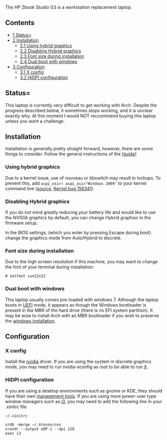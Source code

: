 The HP Zbook Studio G3 is a workstation replacement laptop.

## Contents

*   [1 Status=](#Status.3D)
*   [2 Installation](#Installation)
    *   [2.1 Using hybrid graphics](#Using_hybrid_graphics)
    *   [2.2 Disabling Hybrid graphics](#Disabling_Hybrid_graphics)
    *   [2.3 Font size during installation](#Font_size_during_installation)
    *   [2.4 Dual boot with windows](#Dual_boot_with_windows)
*   [3 Configuration](#Configuration)
    *   [3.1 X config](#X_config)
    *   [3.2 HiDPI configuration](#HiDPI_configuration)

## Status=

This laptop is currently very difficult to get working with Arch. Despite the progress described below, it sometimes stops working, and it is unclear exactly why. At this moment I would NOT reccommend buying this laptop unless you want a challenge.

## Installation

Installation is generally pretty straight forward, however, there are some things to consider. Follow the general instructions of the [[guide](https://wiki.archlinux.org/index.php/Installation_guide%7Cinstallation)]

### Using hybrid graphics

Due to a kernel issue, use of nouveau or bbswitch may result in lockups. To prevent this, add `acpi_osi=! acpi_osi="Windows 2009"` to your kernel command line ([source](https://github.com/Bumblebee-Project/Bumblebee/issues/764#issuecomment-234494238), [Kernel bug 156341](https://bugzilla.kernel.org/show_bug.cgi?id=156341)).

### Disabling Hybrid graphics

If you do not mind greatly reducing your battery life and would like to use the NVIDIA graphics by default, you can change Hybrid graphisc in the firmware setup.

In the BIOS settings, (which you enter by pressing Escape during boot) change the graphics mode from Auto/Hybrid to discrete.

### Font size during installation

Due to the high screen resolution if this machine, you may want to change the font of your terminal during installation:

```
# setfont sun12x22

```

### Dual boot with windows

This laptop usually comes pre-loaded with windows 7. Although the laptop boots in [UEFI](/index.php/UEFI "UEFI") mode, it appears as though the Windows bootloader is present in the MBR of the hard drive (there is no EFI system partition). It may be wise to install Arch with an MBR bootloader if you wish to preserve the [windows installation](/index.php/Dual_boot_with_Windows "Dual boot with Windows").

## Configuration

### X config

Install the [nvidia](/index.php/NVIDIA "NVIDIA") driver. If you are using the system in discrete graphics mode, you may need to run nvidia-xconfig as root to be able to run [X](/index.php/X "X").

### HiDPI configuration

If you are using a desktop environments such as gnome or KDE, they should have their own [management tools](/index.php/HiDPI#Desktop_environments "HiDPI"). If you are using more power-user type window managers such as [i3](/index.php/I3 "I3"), you may need to add the following line in your .xinitrc file

 `~/.xinitrc` 
```
xrdb -merge ~/.Xresources
xrandr --output eDP-1 --dpi 220
exec i3
```